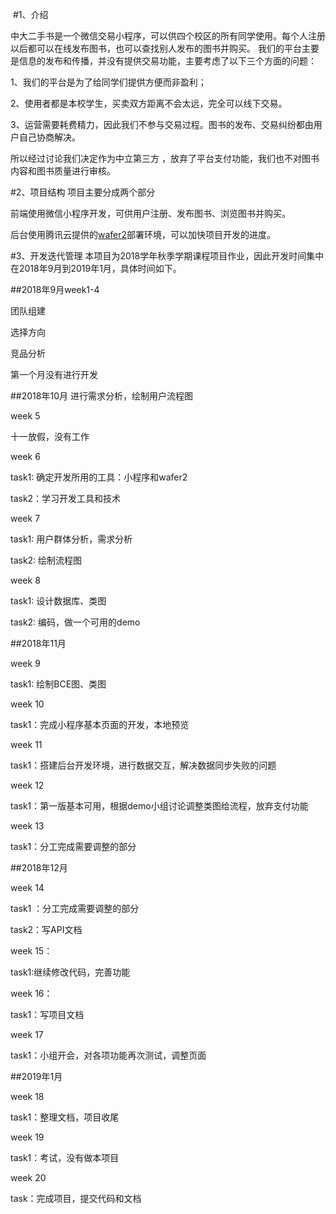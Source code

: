 ﻿﻿﻿﻿#1、介绍中大二手书是一个微信交易小程序，可以供四个校区的所有同学使用。每个人注册以后都可以在线发布图书，也可以查找别人发布的图书并购买。我们的平台主要是信息的发布和传播，并没有提供交易功能，主要考虑了以下三个方面的问题：1、我们的平台是为了给同学们提供方便而非盈利；2、使用者都是本校学生，买卖双方距离不会太远，完全可以线下交易。3、运营需要耗费精力，因此我们不参与交易过程。图书的发布、交易纠纷都由用户自己协商解决。所以经过讨论我们决定作为中立第三方 ，放弃了平台支付功能，我们也不对图书内容和图书质量进行审核。#2、项目结构项目主要分成两个部分前端使用微信小程序开发，可供用户注册、发布图书、浏览图书并购买。后台使用腾讯云提供的[wafer2](https://github.com/tencentyun/wafer2-startup)部署环境，可以加快项目开发的进度。#3、开发迭代管理本项目为2018学年秋季学期课程项目作业，因此开发时间集中在2018年9月到2019年1月，具体时间如下。##2018年9月week1-4团队组建选择方向竞品分析第一个月没有进行开发##2018年10月进行需求分析，绘制用户流程图week 5十一放假，没有工作week 6task1: 确定开发所用的工具：小程序和wafer2task2：学习开发工具和技术week 7task1: 用户群体分析，需求分析task2: 绘制流程图week 8task1: 设计数据库、类图task2: 编码，做一个可用的demo##2018年11月week 9task1: 绘制BCE图、类图week 10task1：完成小程序基本页面的开发，本地预览week 11task1：搭建后台开发环境，进行数据交互，解决数据同步失败的问题week 12task1：第一版基本可用，根据demo小组讨论调整类图给流程，放弃支付功能week 13task1：分工完成需要调整的部分##2018年12月week 14task1 ：分工完成需要调整的部分task2：写API文档week 15：task1:继续修改代码，完善功能week 16：task1：写项目文档week 17task1：小组开会，对各项功能再次测试，调整页面##2019年1月week 18task1：整理文档，项目收尾week 19task1：考试，没有做本项目week 20task：完成项目，提交代码和文档